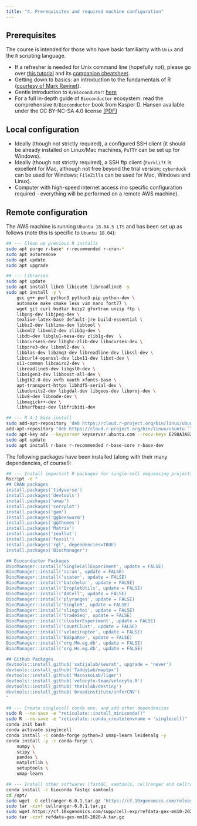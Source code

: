 ```yaml
---
title: "4. Prerequisites and required machine configuration"
---
```


## Prerequisites

The course is intended for those who have basic familiarity with `Unix` and the `R` scripting language.

* If a refresher is needed for Unix command line (hopefully not), please go over [this tutorial](https://ryanstutorials.net/linuxtutorial/) and its [companion cheatsheet](https://ryanstutorials.net/linuxtutorial/cheatsheet.php).
* Getting down to basics: an introduction to the fundamentals of R ([courtesy of Mark Ravinet](markravinet.github.io/Introduction.html)).
* Gentle introduction to `R/Biocondutor`: [here](https://bioconductor.github.io/BiocWorkshops/introduction-to-bioconductor-annotation-resources.html)
* For a full in-depth guide of `Bioconductor` ecosystem: read the comprehensive `R/Bioconductor` book from Kasper D. Hansen available under the CC BY-NC-SA 4.0 license [[PDF]](/{{<myPackageUrl>}}docs/bioconductor.pdf)

## Local configuration 

* Ideally (though not strictly required), a configured SSH client (it should be already installed on Linux/Mac machines, `PuTTY` can be set up for Windows). 
* Ideally (though not strictly required), a SSH ftp client (`Forklift` is excellent for Mac, although not free beyond the trial version; `cyberduck` can be used for Windows; `FileZilla` can be used for Mac, Windows and Linux).
* Computer with high-speed internet access (no specific configuration required - everything will be performed on a remote AWS machine). 

## Remote configuration 

The AWS machine is running `Ubuntu 18.04.5 LTS` and has been set up as follows (note this is specific to `Ubuntu 18.04`):

```sh
## --- Clean up previous R installs
sudo apt purge r-base* r-recommended r-cran-*
sudo apt autoremove
sudo apt update
sudo apt upgrade

## --- Libraries
sudo apt update
sudo apt install libc6 libicu66 libreadline8 -y 
sudo apt install -y \
    gcc g++ perl python3 python3-pip python-dev \
    automake make cmake less vim nano fort77 \
    wget git curl bsdtar bzip2 gfortran unzip ftp \
    libpng-dev libjpeg-dev \
    texlive-latex-base default-jre build-essential \
    libbz2-dev liblzma-dev libtool \
    libxml2 libxml2-dev zlib1g-dev \
    libdb-dev libglu1-mesa-dev zlib1g-dev  \
    libncurses5-dev libghc-zlib-dev libncurses-dev \
    libpcre3-dev libxml2-dev \
    libblas-dev libzmq3-dev libreadline-dev libssl-dev \
    libcurl4-openssl-dev libx11-dev libxt-dev \
    x11-common libcairo2-dev \
    libreadline6-dev libgsl0-dev \
    libeigen3-dev libboost-all-dev \
    libgtk2.0-dev xvfb xauth xfonts-base \
    apt-transport-https libhdf5-serial-dev \
    libudunits2-dev libgdal-dev libgeos-dev libproj-dev \
    libv8-dev libnode-dev \
    libmagick++-dev \
    libharfbuzz-dev libfribidi-dev

## --- R 4.1 base install 
sudo add-apt-repository 'deb https://cloud.r-project.org/bin/linux/ubuntu bionic-cran40/'
add-apt-repository "deb https://cloud.r-project.org/bin/linux/ubuntu `lsb_release -cs` -cran40/"
sudo apt-key adv --keyserver keyserver.ubuntu.com --recv-keys E298A3A825C0D65DFD57CBB651716619E084DAB9
sudo apt update
sudo apt install r-base r-recommended r-base-core r-base-dev
```

The following packages have been installed (along with their many dependencies, of course!): 

```sh
## --- Install important R packages for single-cell sequencing projects
Rscript -e "
## CRAN packages
install.packages('tidyverse')
install.packages('devtools')
install.packages('umap')
install.packages('corrplot')
install.packages('gam')
install.packages('ggbeeswarm')
install.packages('ggthemes')
install.packages('Matrix')
install.packages('zeallot')
install.packages('fossil')
install.packages('rgl', dependencies=TRUE)
install.packages('BiocManager')

## Bioconductor Packages
BiocManager::install('SingleCellExperiment', update = FALSE)
BiocManager::install('scran', update = FALSE)
BiocManager::install('scater', update = FALSE)
BiocManager::install('batchelor', update = FALSE)
BiocManager::install('DropletUtils', update = FALSE)
BiocManager::install('AUCell', update = FALSE)
BiocManager::install('plyranges', update = FALSE)
BiocManager::install('SingleR', update = FALSE)
BiocManager::install('slingshot', update = FALSE)
BiocManager::install('tradeSeq', update = FALSE)
BiocManager::install('clusterExperiment', update = FALSE)
BiocManager::install('CountClust', update = FALSE)
BiocManager::install('velociraptor', update = FALSE)
BiocManager::install('BUSpaRse', update = FALSE)
BiocManager::install('org.Mm.eg.db', update = FALSE)
BiocManager::install('org.Hs.eg.db', update = FALSE)

## Github Packages
devtools::install_github('satijalab/seurat', upgrade = 'never')
devtools::install_github('TaddyLab/maptpx')
devtools::install_github('MacoskoLab/liger')
devtools::install_github('velocyto-team/velocyto.R')
devtools::install_github('theislab/destiny')
devtools::install_github('broadinstitute/inferCNV')
"

## --- Create singlecell conda env. and add other dependencies
sudo R --no-save -e "reticulate::install_miniconda()"
sudo R --no-save -e "reticulate::conda_create(envname = 'singlecell)"
conda init bash
conda activate singlecell
conda install -c conda-forge python=3 umap-learn leidenalg -y
conda install -y -c conda-forge \
    numpy \
    scipy \
    pandas \
    matplotlib \
    setuptools \
    umap-learn

## --- Install other softwares (fastQC, samtools, cellranger and cellranger indexes)
conda install -c bioconda fastqc samtools
cd /opt/
sudo wget -O cellranger-6.0.1.tar.gz "https://cf.10xgenomics.com/releases/cell-exp/cellranger-6.0.1.tar.gz?Expires=1622001486&Policy=eyJTdGF0ZW1lbnQiOlt7IlJlc291cmNlIjoiaHR0cHM6Ly9jZi4xMHhnZW5vbWljcy5jb20vcmVsZWFzZXMvY2VsbC1leHAvY2VsbHJhbmdlci02LjAuMS50YXIuZ3oiLCJDb25kaXRpb24iOnsiRGF0ZUxlc3NUaGFuIjp7IkFXUzpFcG9jaFRpbWUiOjE2MjIwMDE0ODZ9fX1dfQ__&Signature=IWM4eRXo7G4YRXjOrcTFKscHWsa5sU6bqrIFrWOyzkV0pzOb0OPrjI7uMtoorqV6ivIjKbE21F9PkfajqV77hfODzCIyOmVQWxi9~nV2vZ6fdmo80hB4xmFQ7RdmLNAS~MDrhAg8etcQ-VkPS6wbzwtfNai-jDfRaas7DNPcq5CtFA4UBtfMG51XTpfPFKHDt66QWQOKShD5JNi05Cq4mDcWfJD1EFC-Z5b0Nid416NeLtxzUjNl043VRpWk2EibNGn8s8qGO0Kk~5Uh1l-qW~KkLSPVv5QFWj5wAgPjC3At2bCqjBaD6c87lIcHKx7WTPv46-d-gdQvYg-ZRcmBPQ__&Key-Pair-Id=APKAI7S6A5RYOXBWRPDA"
sudo tar -xzvf cellranger-6.0.1.tar.gz
sudo wget https://cf.10xgenomics.com/supp/cell-exp/refdata-gex-mm10-2020-A.tar.gz
sudo tar -xzvf refdata-gex-mm10-2020-A.tar.gz
```



